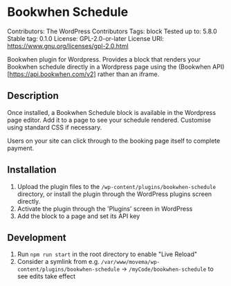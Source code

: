 # Bookwhen Schedule
Contributors:      The WordPress Contributors
Tags:              block
Tested up to:      5.8.0
Stable tag:        0.1.0
License:           GPL-2.0-or-later
License URI:       https://www.gnu.org/licenses/gpl-2.0.html

Bookwhen plugin for Wordpress. Provides a block that renders your Bookwhen schedule directly in a Wordpress page using the (Bookwhen API)[https://api.bookwhen.com/v2] rather than an iframe.

## Description

Once installed, a Bookwhen Schedule block is available in the Wordpress page editor. Add it to a page to see your schedule rendered. Customise using standard CSS if necessary.

Users on your site can click through to the booking page itself to complete payment.

## Installation

1. Upload the plugin files to the `/wp-content/plugins/bookwhen-schedule` directory, or install the plugin through the WordPress plugins screen directly.
1. Activate the plugin through the 'Plugins' screen in WordPress
1. Add the block to a page and set its API key

## Development

1. Run `npm run start` in the root directory to enable "Live Reload"
1. Consider a symlink from e.g. `/var/www/movema/wp-content/plugins/bookwhen-schedule` -> `/myCode/bookwhen-schedule` to see edits take effect